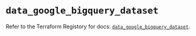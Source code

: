 # `data_google_bigquery_dataset`

Refer to the Terraform Registory for docs: [`data_google_bigquery_dataset`](https://registry.terraform.io/providers/hashicorp/google/5.21.0/docs/data-sources/bigquery_dataset).
